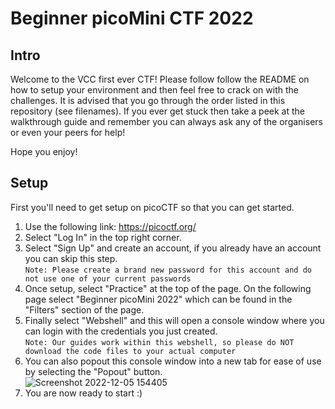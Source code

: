 # Beginner picoMini CTF 2022

## Intro

Welcome to the VCC first ever CTF! Please follow follow the README on how to setup your environment and then feel free to crack on with the challenges. It is advised that you go through the order listed in this repository (see filenames). If you ever get stuck then take a peek at the walkthrough guide and remember you can always ask any of the organisers or even your peers for help!

Hope you enjoy!

## Setup

First you'll need to get setup on picoCTF so that you can get started. 
1. Use the following link: https://picoctf.org/
2. Select "Log In" in the top right corner.
3. Select "Sign Up" and create an account, if you already have an account you can skip this step. <br />```Note: Please create a brand new password for this account and do not use one of your current passwords```
4. Once setup, select "Practice" at the top of the page. On the following page select "Beginner picoMini 2022" which can be found in the "Filters" section of the page.
5. Finally select "Webshell" and this will open a console window where you can login with the credentials you just created. <br />```Note: Our guides work within this webshell, so please do NOT download the code files to your actual computer```
6. You can also popout this console window into a new tab for ease of use by selecting the "Popout" button. <br />![Screenshot 2022-12-05 154405](https://user-images.githubusercontent.com/72796129/205682931-f870034f-e621-4ba3-987a-00453eec8113.png)
8. You are now ready to start :)
